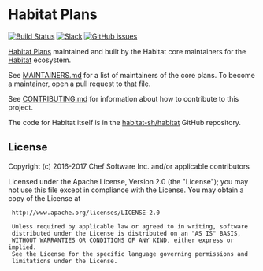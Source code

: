 # Habitat Plans

[![Build Status](https://travis-ci.org/habitat-sh/core-plans.svg?branch=master)](https://travis-ci.org/habitat-sh/core-plans)
[![Slack](http://slack.habitat.sh/badge.svg)](http://slack.habitat.sh/)
[![GitHub issues](https://img.shields.io/github/issues/habitat-sh/core-plans.svg)](https://github.com/habitat-sh/core-plans/issues)

[Habitat Plans](https://www.habitat.sh/docs/concepts-plans/) maintained and
built by the Habitat core maintainers for the [Habitat](https://www.habitat.sh/)
ecosystem.

See [MAINTAINERS.md](MAINTAINERS.md) for a list of maintainers of the core
plans. To become a maintainer, open a pull request to that file.

See [CONTRIBUTING.md](CONTRIBUTING.md) for information about how to contribute
to this project.

The code for Habitat itself is in the
[habitat-sh/habitat](https://github.com/habitat-sh/habitat/) GitHub repository.

## License

Copyright (c) 2016-2017 Chef Software Inc. and/or applicable contributors

Licensed under the Apache License, Version 2.0 (the "License");
you may not use this file except in compliance with the License.
You may obtain a copy of the License at

     http://www.apache.org/licenses/LICENSE-2.0

     Unless required by applicable law or agreed to in writing, software
     distributed under the License is distributed on an "AS IS" BASIS,
     WITHOUT WARRANTIES OR CONDITIONS OF ANY KIND, either express or implied.
     See the License for the specific language governing permissions and
     limitations under the License.
